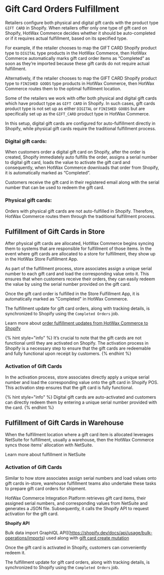 # Gift Card Orders Fulfillment

Retailers configure both physical and digital gift cards with the product type `GIFT CARD` in Shopify. When retailers offer only one type of gift card on Shopify, HotWax Commerce decides whether it should be auto-completed or if it requires actual fulfillment, based on its specified type.

For example, if the retailer chooses to map the GIFT CARD Shopify product type to `DIGITAL` type products in the HotWax Commerce, then HotWax Commerce automatically marks gift card order items as “Completed” as soon as they’re imported because these gift cards do not require actual fulfillment.

Alternatively, if the retailer chooses to map the GIFT CARD Shopify product type to `FINISHED GOODS` type products in HotWax Commerce, then HotWax Commerce routes them to the optimal fulfillment location.

Some of the retailers we work with offer both physical and digital gift cards which have product type as `GIFT CARD` in Shopify. In such cases, gift cards product type is not set up as either `DIGITAL` or `FINISHED GOODS` but are specifically set up as the `GIFT_CARD` product type in HotWax Commerce.

In this setup, digital gift cards are configured for auto-fulfillment directly in Shopify, while physical gift cards require the traditional fulfillment process.

### Digital gift cards:

When customers order a digital gift card on Shopify, after the order is created, Shopify immediately auto fulfills the order, assigns a serial number to digital gift card, loads the value to activate the gift card and consequently, when HotWax Commerce downloads that order from Shopify, it is automatically marked as “Completed”.

Customers receive the gift card in their registered email along with the serial number that can be used to redeem the gift card.

### Physical gift cards:

Orders with physical gift cards are not auto-fulfilled in Shopify. Therefore, HotWax Commerce routes them through the traditional fulfillment process.

## Fulfillment of Gift Cards in Store

After physical gift cards are allocated, HotWax Commerce begins syncing them to systems that are responsible for fulfillment of those items. In the event where gift cards are allocated to a store for fulfillment, they show up in the HotWax Store Fulfillment App.

As part of the fulfillment process, store associates assign a unique serial number to each gift card and load the corresponding value onto it. This ensures that when customers receive their orders, they can easily redeem the value by using the serial number provided on the gift card.

Once the gift card order is fulfilled in the Store Fulfillment App, it is automatically marked as "Completed" in HotWax Commerce.

The fulfillment update for gift card orders, along with tracking details, is synchronized to Shopify using the `Completed Orders` job.

Learn more about [order fulfillment updates from HotWax Commerce to Shopify](https://docs.hotwax.co/integration-resources-1/how-is-the-order-fulfillment-status-updated-to-shopify-from-hotwax-commerce)

{% hint style="info" %}
It’s crucial to note that the gift cards are not functional until they are activated on Shopify. The activation process in Shopify is a necessary step to ensure that the gift cards are redeemable and fully functional upon receipt by customers.
{% endhint %}

### Activation of Gift Cards

In the activation process, store associates directly apply a unique serial number and load the corresponding value onto the gift card in Shopify POS. This activation step ensures that the gift card is fully functional.

{% hint style="info" %}
Digital gift cards are auto-activated and customers can directly redeem them by entering a unique serial number provided with the card.
{% endhint %}

## Fulfillment of Gift Cards in Warehouse

When the fulfillment location where a gift card item is allocated leverages NetSuite for fulfillment, usually a warehouse, then the HotWax Commerce syncs those items' allocation with NetSuite.

Learn more about fulfillment in NetSuite

### Activation of Gift Cards

Similar to how store associates assign serial numbers and load values onto gift cards in-store, warehouse fulfillment teams also undertake these tasks to prepare gift card orders for shipment.

HotWax Commerce Integration Platform retrieves gift card items, their assigned serial numbers, and corresponding values from NetSuite and generates a JSON file. Subsequently, it calls the Shopify API to request activation for the gift card.

**Shopify API**

Bulk data import GraphlQL API](https://shopify.dev/docs/api/usage/bulk-operations/imports) used along with [gift card create mutation](https://shopify.dev/docs/api/admin-graphql/2024-04/mutations/giftcardcreate)

Once the gift card is activated in Shopify, customers can conveniently redeem it.

The fulfillment update for gift card orders, along with tracking details, is synchronized to Shopify using the `Completed Orders` job.
